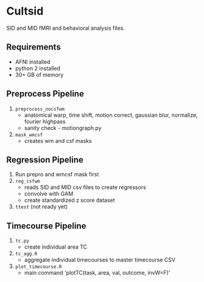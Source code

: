# Cultsid 

SID and MID fMRI and behavioral analysis files. 

## Requirements

* AFNI installed
* python 2 installed
* 30+ GB of memory

## Preprocess Pipeline

1. `preprocess_nocsfwm`
	* anatomical warp, time shift, motion correct, gaussian blur, normalize, fourier highpass
	* sanity check - motiongraph.py
2. `mask_wmcsf`
	* creates wm and csf masks

## Regression Pipeline

1. Run prepro and wmcsf mask first
2. `reg_csfwm`
	* reads SID and MID csv files to create regressors
	* convolve with GAM 
	* create standardized z score dataset
3. `ttest` (not ready yet)

## Timecourse Pipeline

1. `tc.py` 
	* create individual area TC
2. `tc_agg.R` 
	* aggregate individual timecourses to master timecourse CSV
3. `plot_timecourse.R`
	* main command 'plotTC(task, area, val, outcome, invW=F)'
